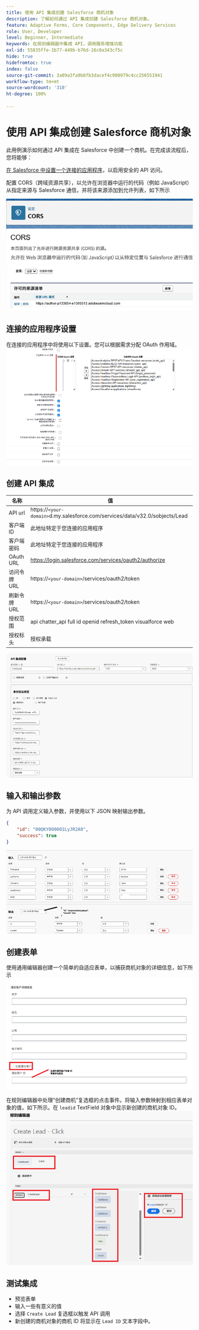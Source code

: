 ```yaml
---
title: 使用 API 集成创建 Salesforce 商机对象
description: 了解如何通过 API 集成创建 Salesforce 商机对象。
feature: Adaptive Forms, Core Components, Edge Delivery Services
role: User, Developer
level: Beginner, Intermediate
keywords: 在规则编辑器中集成 API，调用服务增强功能
exl-id: 55835ffe-1b77-449b-b76d-16c0a343cf5c
hide: true
hidefromtoc: true
index: false
source-git-commit: 3a09a3fa9b8fb3dacef4c900979c4cc256551941
workflow-type: tm+mt
source-wordcount: '310'
ht-degree: 100%

---
```


# 使用 API 集成创建 Salesforce 商机对象

此用例演示如何通过 API 集成在 Salesforce 中创建一个商机。在完成该流程后，您将能够：

[在 Salesforce 中设置一个连接的应用程序](https://help.salesforce.com/s/articleView?id=platform.ev_relay_create_connected_app.htm&type=5)，以启用安全的 API 访问。

配置 CORS（跨域资源共享），以允许在浏览器中运行的代码（例如 JavaScript）从指定来源与 Salesforce 通信，并将该来源添加到允许列表，如下所示

![cors](assets/salesforce-cors.png)

## 连接的应用程序设置

在连接的应用程序中将使用以下设置。您可以根据需求分配 OAuth 作用域。
![connected-app-settings](assets/salesforce-connected-app-settings.png)

## 创建 API 集成

| 名称 | 值 |
|--------------------------------|------------------|
| API url | https://`<your-domain>`d.my.salesforce.com/services/data/v32.0/sobjects/Lead |
| 客户端 ID | 此地址特定于您连接的应用程序 |
| 客户端密码 | 此地址特定于您连接的应用程序 |
| OAuth URL | https://login.salesforce.com/services/oauth2/authorize |
| 访问令牌 URL | https://`<your-domain>`/services/oauth2/token |
| 刷新令牌 URL | https://`<your-domain>`/services/oauth2/token |
| 授权范围 | api chatter_api full id openid refresh_token visualforce web |
| 授权标头 | 授权承载 |

![api-integration](assets/salesforce-api-integration-create-lead.png)

## 输入和输出参数

为 API 调用定义输入参数，并使用以下 JSON 映射输出参数。

```json
{
    "id": "00QKY000001LyJR2A0",
    "success": true
}
```

![input-output](assets/create-lead-api-integration-input-output.png)

## 创建表单

使用通用编辑器创建一个简单的自适应表单，以捕获商机对象的详细信息，如下所示
![lead-object-form](assets/create-lead.png)

在规则编辑器中处理“创建商机”复选框的点击事件。将输入参数映射到相应表单对象的值，如下所示。在 `leadid` TextField 对象中显示新创建的商机对象 ID。
![rule-editor](assets/create-leade-rule-editor.png)

## 测试集成

- 预览表单
- 输入一些有意义的值
- 选择 `Create Lead` 复选框以触发 API 调用
- 新创建的商机对象的商机 ID 将显示在 `Lead ID` 文本字段中。
